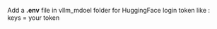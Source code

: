 Add a <b>.env</b> file in vllm_mdoel folder for HuggingFace login token like : <br>
keys = your token
